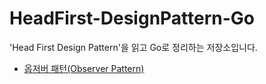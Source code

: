 # HeadFirst-DesignPattern-Go

'Head First Design Pattern'을 읽고 Go로 정리하는 저장소입니다.

- [옵저버 패턴(Observer Pattern)](02-chapter/README.md#옵저버)

